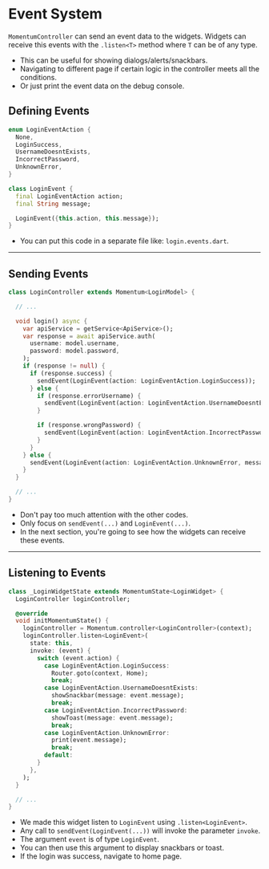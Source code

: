 # Event System
`MomentumController` can send an event data to the widgets. Widgets can receive this events with the `.listen<T>` method where `T` can be of any type.

- This can be useful for showing dialogs/alerts/snackbars.
- Navigating to different page if certain logic in the controller meets all the conditions.
- Or just print the event data on the debug console.

## Defining Events

```dart
enum LoginEventAction {
  None,
  LoginSuccess,
  UsernameDoesntExists,
  IncorrectPassword,
  UnknownError,
}

class LoginEvent {
  final LoginEventAction action;
  final String message;

  LoginEvent({this.action, this.message});
}
```

- You can put this code in a separate file like: `login.events.dart`.

<hr>

## Sending Events

```dart
class LoginController extends Momentum<LoginModel> {

  // ...

  void login() async {
    var apiService = getService<ApiService>();
    var response = await apiService.auth(
      username: model.username,
      password: model.password,
    );
    if (response != null) {
      if (response.success) {
        sendEvent(LoginEvent(action: LoginEventAction.LoginSuccess));
      } else {
        if (response.errorUsername) {
          sendEvent(LoginEvent(action: LoginEventAction.UsernameDoesntExists, message: 'The username "${model.username}" doesn\'t exists.'));
        }

        if (response.wrongPassword) {
          sendEvent(LoginEvent(action: LoginEventAction.IncorrectPassword, message: 'The password is wrong.'));
        }
      }
    } else {
      sendEvent(LoginEvent(action: LoginEventAction.UnknownError, message: 'Unknown error occurred.'));
    }
  }

  // ...
}
```

- Don't pay too much attention with the other codes.
- Only focus on `sendEvent(...)` and `LoginEvent(...)`.
- In the next section, you're going to see how the widgets can receive these events.

<hr>

## Listening to Events

```dart
class _LoginWidgetState extends MomentumState<LoginWidget> {
  LoginController loginController;

  @override
  void initMomentumState() {
    loginController = Momentum.controller<LoginController>(context);
    loginController.listen<LoginEvent>(
      state: this,
      invoke: (event) {
        switch (event.action) {
          case LoginEventAction.LoginSuccess:
            Router.goto(context, Home);
            break;
          case LoginEventAction.UsernameDoesntExists:
            showSnackbar(message: event.message);
            break;
          case LoginEventAction.IncorrectPassword:
            showToast(message: event.message);
            break;
          case LoginEventAction.UnknownError:
            print(event.message);
            break;
          default:
        }
      },
    );
  }

  // ...
}
```

- We made this widget listen to `LoginEvent` using `.listen<LoginEvent>`.
- Any call to `sendEvent(LoginEvent(...))` will invoke the parameter `invoke`.
- The argument `event` is of type `LoginEvent`.
- You can then use this argument to display snackbars or toast.
- If the login was success, navigate to home page.